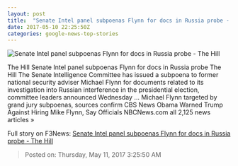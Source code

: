 ```yaml
---
layout: post
title:  "Senate Intel panel subpoenas Flynn for docs in Russia probe - The Hill"
date: 2017-05-10 22:25:50Z
categories: google-news-top-stories
---
```


![Senate Intel panel subpoenas Flynn for docs in Russia probe - The Hill](http://thehill.com/sites/default/files/video_images/2017-02-13-gn-flynn_michael-1.jpg)

The Hill Senate Intel panel subpoenas Flynn for docs in Russia probe The Hill The Senate Intelligence Committee has issued a subpoena to former national security adviser Michael Flynn for documents related to its investigation into Russian interference in the presidential election, committee leaders announced Wednesday ... Michael Flynn targeted by grand jury subpoenas, sources confirm CBS News Obama Warned Trump Against Hiring Mike Flynn, Say Officials NBCNews.com all 2,125 news articles »


Full story on F3News: [Senate Intel panel subpoenas Flynn for docs in Russia probe - The Hill](http://www.f3nws.com/n/cH2K4H)

> Posted on: Thursday, May 11, 2017 3:25:50 AM

